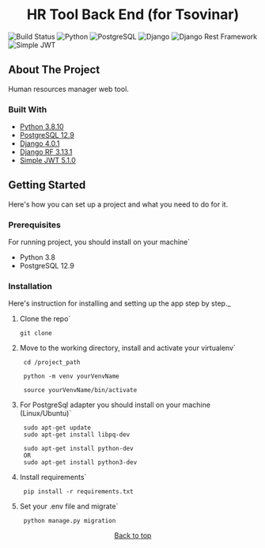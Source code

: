 <div id="top"></div>
<h1 align="center">HR Tool Back End (for Tsovinar)</h1>

![Build Status](https://img.shields.io/badge/Status-Development-green)
![Python](https://img.shields.io/badge/python-v3.8.10-blue)
![PostgreSQL](https://img.shields.io/badge/postgresql-12.9-blue)
![Django](https://img.shields.io/badge/Django-4.0.3-blue)
![Django Rest Framework](https://img.shields.io/badge/Django%20Rest%20Framework-3.13.1-blue)
![Simple JWT](https://img.shields.io/badge/Simple%20JWT-5.1.0-blue)

## About The Project

Human resources manager web tool.

### Built With

* [Python 3.8.10](https://www.python.org/)
* [PostgreSQL 12.9](https://www.postgresql.org/)
* [Django 4.0.1](https://www.djangoproject.com/)
* [Django RF 3.13.1](https://www.django-rest-framework.org/)
* [Simple JWT 5.1.0](https://django-rest-framework-simplejwt.readthedocs.io/en/latest/)

## Getting Started

Here's how you can set up a project and what you need to do for it.

### Prerequisites

For running project, you should install on your machine`

* Python 3.8
* PostgreSQL 12.9

### Installation

Here's instruction for installing and setting up the app step by step._

1. Clone the repo`
   ```shell
   git clone 
   ```

2. Move to the working directory, install and activate your virtualenv`
   ```shell
    cd /project_path 
   ```
   ```shell
    python -m venv yourVenvName
   ```
   ```shell
    source yourVenvName/bin/activate
   ```

3. For PostgreSql adapter you should install on your machine (Linux/Ubuntu)`
   ```shell
    sudo apt-get update
    sudo apt-get install libpq-dev
   ```
   ```shell
    sudo apt-get install python-dev
    OR
    sudo apt-get install python3-dev
   ```

4. Install requirements`
   ```shell
    pip install -r requirements.txt
   ```

5. Set your .env file and migrate`
   ```shell
    python manage.py migration
   ```

<p align="center"><a href="#top">Back to top</a></p>
